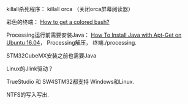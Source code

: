killall杀死程序： killall orca （关闭orca屏幕阅读器）

彩色的终端： [How to get a colored bash?](https://askubuntu.com/questions/517677/how-to-get-a-colored-bash)

Processing运行前需要安装Java： [How To Install Java with Apt-Get on Ubuntu 16.04](https://www.digitalocean.com/community/tutorials/how-to-install-java-with-apt-get-on-ubuntu-16-04)， Processing解压， 终端./processing.

STM32CubeMX安装之前也需要Java

Linux的Jlink驱动？

TrueStudio 和 SW4STM32都支持 Windows和Linux.

NTFS的写入写出.

